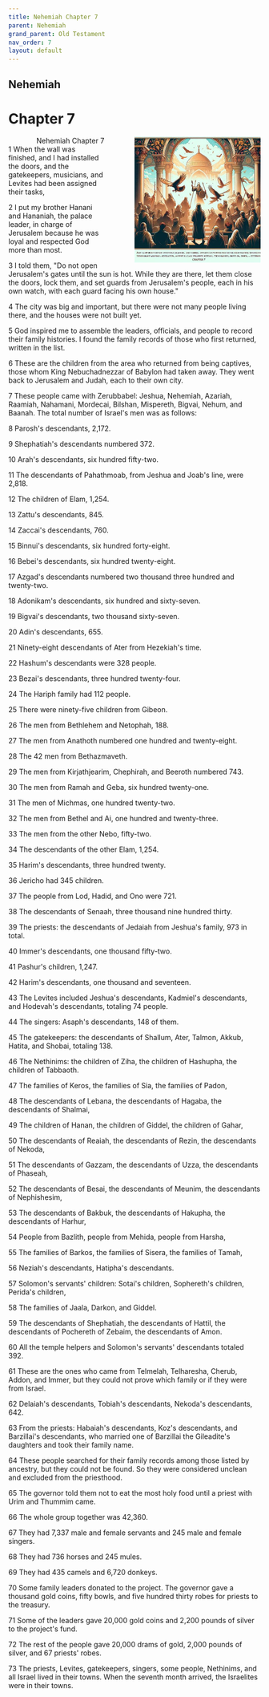 ```yaml
---
title: Nehemiah Chapter 7
parent: Nehemiah
grand_parent: Old Testament
nav_order: 7
layout: default
---
```


## Nehemiah

# Chapter 7

<div style="clear: both; text-align: right;">
    <div style="max-width: 50%; height: auto; float: right; margin: 0 0 10px 10px; padding-left: 10%;">
        <img src="/assets/Image/Nehemiah/500/7.jpg" alt="Nehemiah Chapter 7" class="chapter-image">
    </div>
    <figcaption style="font-size: 14px; text-align: right;">Nehemiah Chapter 7</figcaption>
</div>
1 When the wall was finished, and I had installed the doors, and the gatekeepers, musicians, and Levites had been assigned their tasks,

2 I put my brother Hanani and Hananiah, the palace leader, in charge of Jerusalem because he was loyal and respected God more than most.

3 I told them, "Do not open Jerusalem's gates until the sun is hot. While they are there, let them close the doors, lock them, and set guards from Jerusalem's people, each in his own watch, with each guard facing his own house."

4 The city was big and important, but there were not many people living there, and the houses were not built yet.

5 God inspired me to assemble the leaders, officials, and people to record their family histories. I found the family records of those who first returned, written in the list.

6 These are the children from the area who returned from being captives, those whom King Nebuchadnezzar of Babylon had taken away. They went back to Jerusalem and Judah, each to their own city.

7 These people came with Zerubbabel: Jeshua, Nehemiah, Azariah, Raamiah, Nahamani, Mordecai, Bilshan, Mispereth, Bigvai, Nehum, and Baanah. The total number of Israel's men was as follows:

8 Parosh's descendants, 2,172.

9 Shephatiah's descendants numbered 372.

10 Arah's descendants, six hundred fifty-two.

11 The descendants of Pahathmoab, from Jeshua and Joab's line, were 2,818.

12 The children of Elam, 1,254.

13 Zattu's descendants, 845.

14 Zaccai's descendants, 760.

15 Binnui's descendants, six hundred forty-eight.

16 Bebei's descendants, six hundred twenty-eight.

17 Azgad's descendants numbered two thousand three hundred and twenty-two.

18 Adonikam's descendants, six hundred and sixty-seven.

19 Bigvai's descendants, two thousand sixty-seven.

20 Adin's descendants, 655.

21 Ninety-eight descendants of Ater from Hezekiah's time.

22 Hashum's descendants were 328 people.

23 Bezai's descendants, three hundred twenty-four.

24 The Hariph family had 112 people.

25 There were ninety-five children from Gibeon.

26 The men from Bethlehem and Netophah, 188.

27 The men from Anathoth numbered one hundred and twenty-eight.

28 The 42 men from Bethazmaveth.

29 The men from Kirjathjearim, Chephirah, and Beeroth numbered 743.

30 The men from Ramah and Geba, six hundred twenty-one.

31 The men of Michmas, one hundred twenty-two.

32 The men from Bethel and Ai, one hundred and twenty-three.

33 The men from the other Nebo, fifty-two.

34 The descendants of the other Elam, 1,254.

35 Harim's descendants, three hundred twenty.

36 Jericho had 345 children.

37 The people from Lod, Hadid, and Ono were 721.

38 The descendants of Senaah, three thousand nine hundred thirty.

39 The priests: the descendants of Jedaiah from Jeshua's family, 973 in total.

40 Immer's descendants, one thousand fifty-two.

41 Pashur's children, 1,247.

42 Harim's descendants, one thousand and seventeen.

43 The Levites included Jeshua's descendants, Kadmiel's descendants, and Hodevah's descendants, totaling 74 people.

44 The singers: Asaph's descendants, 148 of them.

45 The gatekeepers: the descendants of Shallum, Ater, Talmon, Akkub, Hatita, and Shobai, totaling 138.

46 The Nethinims: the children of Ziha, the children of Hashupha, the children of Tabbaoth.

47 The families of Keros, the families of Sia, the families of Padon,

48 The descendants of Lebana, the descendants of Hagaba, the descendants of Shalmai,

49 The children of Hanan, the children of Giddel, the children of Gahar,

50 The descendants of Reaiah, the descendants of Rezin, the descendants of Nekoda,

51 The descendants of Gazzam, the descendants of Uzza, the descendants of Phaseah,

52 The descendants of Besai, the descendants of Meunim, the descendants of Nephishesim,

53 The descendants of Bakbuk, the descendants of Hakupha, the descendants of Harhur,

54 People from Bazlith, people from Mehida, people from Harsha,

55 The families of Barkos, the families of Sisera, the families of Tamah,

56 Neziah's descendants, Hatipha's descendants.

57 Solomon's servants' children: Sotai's children, Sophereth's children, Perida's children,

58 The families of Jaala, Darkon, and Giddel.

59 The descendants of Shephatiah, the descendants of Hattil, the descendants of Pochereth of Zebaim, the descendants of Amon.

60 All the temple helpers and Solomon's servants' descendants totaled 392.

61 These are the ones who came from Telmelah, Telharesha, Cherub, Addon, and Immer, but they could not prove which family or if they were from Israel.

62 Delaiah's descendants, Tobiah's descendants, Nekoda's descendants, 642.

63 From the priests: Habaiah's descendants, Koz's descendants, and Barzillai's descendants, who married one of Barzillai the Gileadite's daughters and took their family name.

64 These people searched for their family records among those listed by ancestry, but they could not be found. So they were considered unclean and excluded from the priesthood.

65 The governor told them not to eat the most holy food until a priest with Urim and Thummim came.

66 The whole group together was 42,360.

67 They had 7,337 male and female servants and 245 male and female singers.

68 They had 736 horses and 245 mules.

69 They had 435 camels and 6,720 donkeys.

70 Some family leaders donated to the project. The governor gave a thousand gold coins, fifty bowls, and five hundred thirty robes for priests to the treasury.

71 Some of the leaders gave 20,000 gold coins and 2,200 pounds of silver to the project's fund.

72 The rest of the people gave 20,000 drams of gold, 2,000 pounds of silver, and 67 priests' robes.

73 The priests, Levites, gatekeepers, singers, some people, Nethinims, and all Israel lived in their towns. When the seventh month arrived, the Israelites were in their towns.



